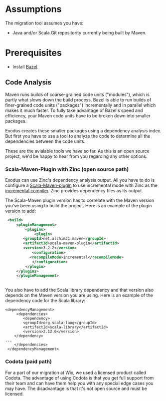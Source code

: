 # Assumptions
The migration tool assumes you have:
* Java and/or Scala Git repositority currently being built by Maven. 

# Prerequisites
* Install [Bazel](https://docs.bazel.build/versions/master/install.html).

## Code Analysis
Maven runs builds of coarse-grained code units ("modules"), which is partly what slows down the build process. Bazel is able to run builds of finer-grained code units ("packages") incrementally and in parallel which makes it much faster. To fully take advantage of Bazel's speed and efficiency, your Maven code units have to be broken down into smaller packages.

Exodus creates these smaller packages using a dependency analysis index. But first you have to use a tool to analyze the code to determine all the dependencies between the code units. 

These are the avialable tools we have so far. As this is an open source project, we'd be happy to hear from you regarding any other options.

### Scala-Maven-Plugin with Zinc (open source path)
Exodus can use Zinc's dependency analysis output. All you have to do is configure a [Scala-Maven-plugin](http://davidb.github.io/scala-maven-plugin/index.html) to use incremental mode with Zinc as the [incremental compiler](http://davidb.github.io/scala-maven-plugin/example_incremental.html). Zinc provides dependency files as its output.

The Scala-Maven plugin version has to correlate with the Maven version you've been using to build the project. 
Here is an example of the plugin version to add:
```xml
 <build>
     <pluginManagement>	       
         <plugins>	            
             <plugin>
		<groupId>net.alchim31.maven</groupId>
		<artifactId>scala-maven-plugin</artifactId>
		<version>3.2.2</version>
	        <configuration>
	  	   <recompileMode>incremental</recompileMode>
	        </configuration>
	     </plugin>
	 </plugins>
     </pluginManagement>
				
```
You also have to add the Scala library dependency and that version also depends on the Maven version you are using.
Here is an example of the dependency code for the Scala library:
```
<dependencyManagement>
     <dependencies>
    	<dependency>
		<groupId>org.scala-lang</groupId>
		<artifactId>scala-library</artifactId>
		<version>2.12.6</version>
	</dependency>
...
    </dependencies>
 </dependencyManagement>

```

### Codota (paid path)
For a part of our migration at Wix, we used a licensed product called Codota. The advantage of using Codota is that you get full support from their team and can have them help you with any special edge cases you may have. The disadvantage is that it's not open source and must be licensed.
